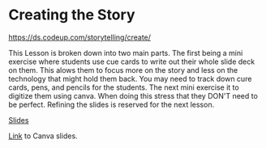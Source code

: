 # Creating the Story

https://ds.codeup.com/storytelling/create/

This Lesson is broken down into two main parts. The first being a mini exercise where students use cue cards to write out their whole slide deck on them. This alows them to focus more on the story and less on the technology that might hold them back. You may need to track down cure cards, pens, and pencils for the students. The next mini exercise it to digitize them using canva. When doing this stress that they DON'T need to be perfect. Refining the slides is reserved for the next lesson.

[Slides](https://www.canva.com/design/DAEUvEfNYZQ/BXXM4xt-GODalEQiTClCrA/edit?utm_content=DAEUvEfNYZQ&utm_campaign=designshare&utm_medium=link2&utm_source=sharebutton)

[Link](https://www.canva.com/design/DAFmAuW6H0E/jtzeBdISvpuHo20Em_LzXw/edit?utm_content=DAFmAuW6H0E&utm_campaign=designshare&utm_medium=link2&utm_source=sharebutton) to Canva slides.